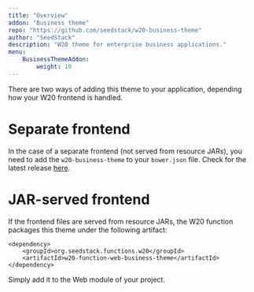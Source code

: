 ```yaml
---
title: "Overview"
addon: "Business theme"
repo: "https://github.com/seedstack/w20-business-theme"
author: "SeedStack"
description: "W20 theme for enterprise business applications."  
menu:
    BusinessThemeAddon:
        weight: 10
---
```


There are two ways of adding this theme to your application, depending how your W20 frontend is handled.

# Separate frontend

In the case of a separate frontend (not served from resource JARs), you need to add the `w20-business-theme` to your 
`bower.json` file. Check for the latest release [here](https://github.com/seedstack/w20-business-theme/releases).

# JAR-served frontend

If the frontend files are served from resource JARs, the W20 function packages this theme under the following artifact:
 
    <dependency>
        <groupId>org.seedstack.functions.w20</groupId>
        <artifactId>w20-function-web-business-theme</artifactId>
    </dependency>

Simply add it to the Web module of your project.